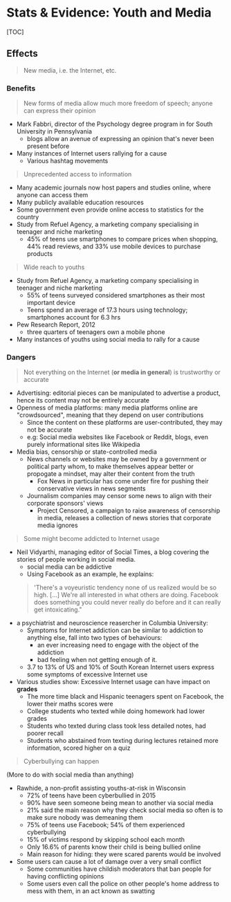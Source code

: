 # Stats & Evidence: Youth and Media

[TOC]

## Effects
> New media, i.e. the Internet, etc.
### Benefits
> New forms of media allow much more freedom of speech; anyone can express their opinion

* Mark Fabbri, director of the Psychology degree program in for South University in Pennsylvania
	- blogs allow an avenue of expressing an opinion that's never been present before
* Many instances of Internet users rallying for a cause
	- Various hashtag movements

> Unprecedented access to information

* Many academic journals now host papers and studies online, where anyone can access them
* Many publicly available education resources
* Some government even provide online access to statistics for the country
* Study from Refuel Agency, a marketing company specialising in teenager and niche marketing
	- 45% of teens use smartphones to compare prices when shopping, 44% read reviews, and 33% use mobile devices to purchase products

> Wide reach to youths

* Study from Refuel Agency, a marketing company specialising in teenager and niche marketing
	- 55% of teens surveyed considered smartphones as their most important device
	- Teens spend an average of 17.3 hours using technology; smartphones account for 6.3 hrs
* Pew Research Report, 2012
	- three quarters of teenagers own a mobile phone
* Many instances of youths using social media to rally for a cause

### Dangers
> Not everything on the Internet (__or media in general__) is trustworthy or accurate

* Advertising: editorial pieces can be manipulated to advertise a product, hence its content may not be entirely accurate
* Openness of media platforms: many media platforms online are "crowdsourced", meaning that they depend on user contributions
	- Since the content on these platforms are user-contributed, they may not be accurate
	- e.g: Social media websites like Facebook or Reddit, blogs, even purely informational sites like Wikipedia
* Media bias, censorship or state-controlled media
	- News channels or websites may be owned by a government or political party whom, to make themselves appear better or propogate a mindset, may alter their content from the truth
		+ Fox News in particular has come under fire for pushing their conservative views in news segments
	- Journalism companies may censor some news to align with their corporate sponsors' views
		+ Project Censored, a campaign to raise awareness of censorship in media, releases a collection of news stories that corporate media ignores

> Some might become addicted to Internet usage

* Neil Vidyarthi, managing editor of Social Times, a blog covering the stories of people working in social media. 
	- social media can be addictive 
	- Using Facebook as an example, he explains:
	> 'There's a voyeuristic tendency none of us realized would be so high. [...] We're all interested in what others are doing. Facebook does something you could never really do before and it can really get intoxicating."
* a psychiatrist and neuroscience reasercher in Columbia University:
	* Symptoms for Internet addiction can be similar to addiction to anything else, fall into two types of behaviours: 
		- an ever increasing need to engage with the object of the addiction
		- bad feeling when not getting enough of it. 
	* 3.7 to 13% of US and 10% of South Korean Internet users express some symptoms of excessive Internet use
* Various studies show: Excessive Internet usage can have impact on __grades__
	* The more time black and Hispanic teenagers spent on Facebook, the lower their maths scores were
	* College students who texted while doing homework had lower grades
	* Students who texted during class took less detailed notes, had poorer recall
	* Students who abstained from texting during lectures retained more information, scored higher on a quiz

> Cyberbullying can happen

(More to do with social media than anything)

* Rawhide, a non-profit assisting youths-at-risk in Wisconsin
	* 72% of teens have been cyberbullied in 2015
	* 90% have seen someone being mean to another via social media
	* 21% said the main reason why they check social media so often is to make sure nobody was demeaning them
	* 75% of teens use Facebook; 54% of them experienced cyberbullying
	* 15% of victims respond by skipping school each month
	* Only 16.6% of parents know their child is being bullied online
	* Main reason for hiding: they were scared parents would be involved
* Some users can cause a lot of damage over a very small conflict
	- Some communities have childish moderators that ban people for having conflicting opinions
	- Some users even call the police on other people's home address to mess with them, in an act known as swatting

